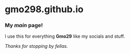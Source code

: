 # gmo298.github.io

### My *main* page!

I use this for everything **Gmo29** like my socials and stuff. 

*Thanks for stopping by fellas.*
